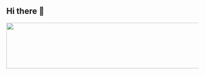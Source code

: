 ## Hi there 👋

<a href="https://github.com/devxb/gitanimals">
  <img
    src="https://render.gitanimals.org/lines/hykim02"
    width="600"
    height="120"
  />
</a>
  
<!--
**hykim02/hykim02** is a ✨ _special_ ✨ repository because its `README.md` (this file) appears on your GitHub profile.

Here are some ideas to get you started:

- 🔭 I’m currently working on ...
- 🌱 I’m currently learning ...
- 👯 I’m looking to collaborate on ...
- 🤔 I’m looking for help with ...
- 💬 Ask me about ...
- 📫 How to reach me: ...
- 😄 Pronouns: ...
- ⚡ Fun fact: ...
-->
